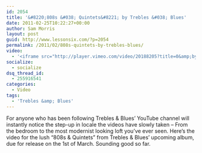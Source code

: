 ```yaml
---
id: 2054
title: '&#8220;808s &#038; Quintets&#8221; by Trebles &#038; Blues'
date: 2011-02-25T10:22:27+00:00
author: Sam Morris
layout: post
guid: http://www.lessonsix.com/?p=2054
permalink: /2011/02/808s-quintets-by-trebles-blues/
video:
  - '<iframe src="http://player.vimeo.com/video/20188205?title=0&amp;byline=0&amp;portrait=0&amp;color=009aff" width="540" height="304" frameborder="0"></iframe>'
socialize:
  - socialize
dsq_thread_id:
  - 255916541
categories:
  - Video
tags:
  - 'Trebles &amp; Blues'
---
```

For anyone who has been following Trebles & Blues&#8217; YouTube channel will instantly notice the step-up in locale the videos have slowly taken &#8211; From the bedroom to the most modernist looking loft you&#8217;ve ever seen. Here&#8217;s the video for the lush &#8220;808s & Quintets&#8221; from Trebles & Blues&#8217; upcoming album, due for release on the 1st of March. Sounding good so far.